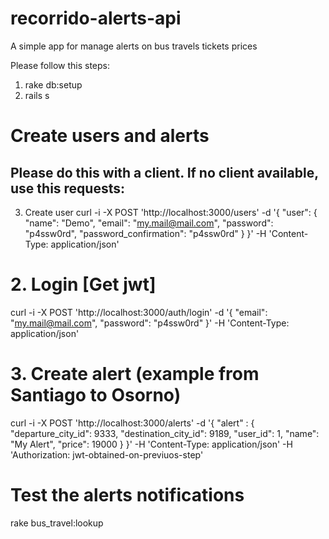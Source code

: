 # recorrido-alerts-api

A simple app for manage alerts on bus travels tickets prices

Please follow this steps:

1. rake db:setup
2. rails s

# Create users and alerts
## Please do this with a client. If no client available, use this requests:
3. Create user
curl -i -X POST 'http://localhost:3000/users' -d '{ "user": { "name": "Demo", "email": "my.mail@mail.com", "password": "p4ssw0rd", "password_confirmation": "p4ssw0rd" } }' -H 'Content-Type: application/json'

# 2. Login [Get jwt]
curl -i -X POST 'http://localhost:3000/auth/login' -d '{ "email": "my.mail@mail.com", "password": "p4ssw0rd" }' -H 'Content-Type: application/json'

# 3. Create alert (example from Santiago to Osorno)
curl -i -X POST 'http://localhost:3000/alerts' -d '{ "alert" : { "departure_city_id": 9333, "destination_city_id": 9189, "user_id": 1, "name": "My Alert", "price": 19000 } }' -H 'Content-Type: application/json' -H 'Authorization: jwt-obtained-on-previuos-step'


# Test the alerts notifications
rake bus_travel:lookup

